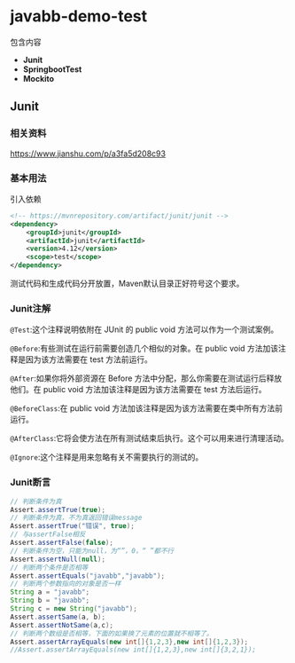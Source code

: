 # javabb-demo-test



包含内容

- **Junit**
- **SpringbootTest**
- **Mockito**



## Junit

### 相关资料

https://www.jianshu.com/p/a3fa5d208c93



### 基本用法

引入依赖

~~~xml
<!-- https://mvnrepository.com/artifact/junit/junit -->
<dependency>
    <groupId>junit</groupId>
    <artifactId>junit</artifactId>
    <version>4.12</version>
    <scope>test</scope>
</dependency>
~~~

测试代码和生成代码分开放置，Maven默认目录正好符号这个要求。



### Junit注解

`@Test`:这个注释说明依附在 JUnit 的 public void 方法可以作为一个测试案例。

`@Before`:有些测试在运行前需要创造几个相似的对象。在 public void 方法加该注释是因为该方法需要在 test 方法前运行。

`@After`:如果你将外部资源在 Before 方法中分配，那么你需要在测试运行后释放他们。在 public void 方法加该注释是因为该方法需要在 test 方法后运行。

`@BeforeClass`:在 public void 方法加该注释是因为该方法需要在类中所有方法前运行。

`@AfterClass`:它将会使方法在所有测试结束后执行。这个可以用来进行清理活动。

`@Ignore`:这个注释是用来忽略有关不需要执行的测试的。

### Junit断言

~~~java
// 判断条件为真
Assert.assertTrue(true);
// 判断条件为真，不为真返回错误message
Assert.assertTrue("错误", true);
// 与assertFalse相反
Assert.assertFalse(false);
// 判断条件为空，只能为null，为“”，0，“ ”都不行
Assert.assertNull(null);
// 判断两个条件是否相等
Assert.assertEquals("javabb","javabb");
// 判断两个参数指向的对象是否一样
String a = "javabb";
String b = "javabb";
String c = new String("javabb");
Assert.assertSame(a, b);
Assert.assertNotSame(a,c);
// 判断两个数组是否相等，下面的如果换了元素的位置就不相等了。
Assert.assertArrayEquals(new int[]{1,2,3},new int[]{1,2,3});
//Assert.assertArrayEquals(new int[]{1,2,3},new int[]{3,2,1});
~~~

